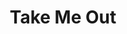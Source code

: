 ---
title: Take Me Out
poster: take-me-out.jpg
header: take-me-out-header.jpg
description: Richard Greenberg's groundbreaking play returns to Broadway.
theater: Helen Hayes Theater
original_preview: 2022-03-10
original_opening: 2022-04-04
preview: 2022-03-10
opening: 2022-04-04
tonyaward: false
criticspick: false
tags: 
  - Play
  - Broadway
trailer: https://www.youtube.com/watch?v=DPv0RtPTv64
website: https://2st.com/shows/take-me-out
tickets:
  - highlight: false
    info: >-
      $25, one hour prior to curtain. 1 ticket per full-time high school or
      college student ID.
    title: $25 Student
    type: studentRush
  - highlight: false
    info: https://stubhub.prf.hn/l/KV59g0M
    title: 2ndry Market
    type: stubhub
  - highlight: false
    info: 'https://2st.com/buy-tickets/rush-30-under-30'
    title: $30 Under 30
    type: thirtyUnder
---